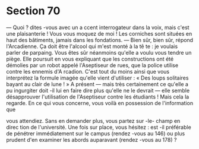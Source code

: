 # Section 70

— Quoi ? dites -vous avec un a ccent interrogateur dans la voix,
mais c'est une plaisanterie ! Vous vous moquez de moi ! Les
corniches sont situées en haut des bâtiments, jamais dans les
fondations.
— Bien sûr, bien sûr, répond l'Arcadienne. Ça doit être l'alcool
qui m'est monté à la tê te : je voulais parler de parpaing.
Vous êtes sûr néanmoins qu'elle a voulu vous tendre un piège.
Elle poursuit en vous expliquant que les constructions ont été
démolies par un robot appelé l'Aseptiseur de rues, que la police
utilise contre les ennemis d'A rcadion. C'est tout du moins ainsi
que vous interprétez la formule imagée qu'elle vient d'utiliser : «
Des loups solitaires bayant au clair de lune ! » A présent — mais
très certainement ce qu'elle a pu ingurgiter doit -il lui en faire dire
plus qu'elle ne le devrait — elle semble désapprouver l'utilisation
de l'Aseptiseur contre les étudiants ! Mais cela la regarde. En ce
qui vous concerne, vous voilà en possession de l'information que

vous attendiez. Sans en demander plus, vous partez sur -le-
champ en direc tion de l'université. Une fois sur place, vous
hésitez : est -il préférable de pénétrer immédiatement sur le
campus (rendez -vous au 146) ou plus prudent d'en examiner les
abords auparavant (rendez -vous au 178) ?